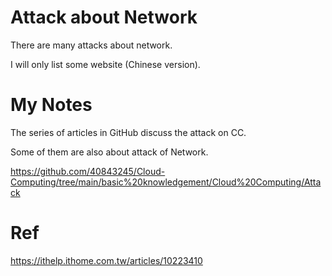# Attack about Network 
There are many attacks about network.

I will only list some website (Chinese version).

# My Notes
The series of articles in GitHub discuss the attack on CC.

Some of them are also about attack of Network.

https://github.com/40843245/Cloud-Computing/tree/main/basic%20knowledgement/Cloud%20Computing/Attack
# Ref
https://ithelp.ithome.com.tw/articles/10223410
